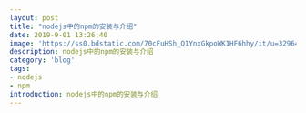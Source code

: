 ```yaml
---
layout: post
title: "nodejs中的npm的安装与介绍"
date: 2019-9-01 13:26:40
image: 'https://ss0.bdstatic.com/70cFuHSh_Q1YnxGkpoWK1HF6hhy/it/u=329647996,1491079248&fm=26&gp=0.jpg'
description: nodejs中的npm的安装与介绍
category: 'blog'
tags:
- nodejs
- npm
introduction: nodejs中的npm的安装与介绍
---
```


<script>
window.location.href='https://victorfengming.github.io/2019/08/nodejs-npm/';
</script>

